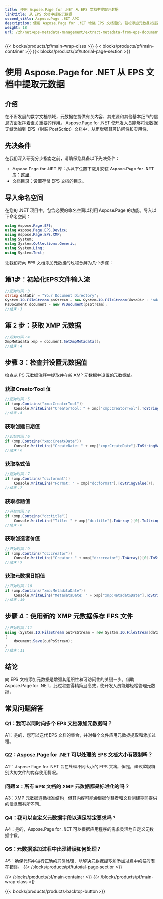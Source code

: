 ```yaml
---
title: 使用 Aspose.Page for .NET 从 EPS 文档中提取元数据
linktitle: 从 EPS 文档中提取元数据
second_title: Aspose.Page .NET API
description: 使用 Aspose.Page for .NET 增强 EPS 文档组织。轻松添加元数据以提高可访问性和信息检索。
weight: 18
url: /zh/net/eps-metadata-management/extract-metadata-from-eps-document/
---
```


{{< blocks/products/pf/main-wrap-class >}}
{{< blocks/products/pf/main-container >}}
{{< blocks/products/pf/tutorial-page-section >}}

# 使用 Aspose.Page for .NET 从 EPS 文档中提取元数据

## 介绍

在不断发展的数字文档领域，元数据在提供有关内容、其来源和其他基本细节的信息方面发挥着至关重要的作用。 Aspose.Page for .NET 使开发人员能够将元数据无缝添加到 EPS（封装 PostScript）文档中，从而增强其可访问性和实用性。

## 先决条件

在我们深入研究分步指南之前，请确保您具备以下先决条件：

-  Aspose.Page for .NET 库：从以下位置下载并安装 Aspose.Page for .NET 库：[这里](https://releases.aspose.com/page/net/).
- 文档目录：设置存储 EPS 文档的目录。

## 导入命名空间

在您的 .NET 项目中，包含必要的命名空间以利用 Aspose.Page 的功能。导入以下命名空间：

```csharp
using Aspose.Page.EPS;
using Aspose.Page.EPS.Device;
using Aspose.Page.EPS.XMP;
using System;
using System.Collections.Generic;
using System.Linq;
using System.Text;
```

让我们将向 EPS 文档添加元数据的过程分解为几个步骤：

## 第1步：初始化EPS文件输入流

```csharp
//起始时间：3
string dataDir = "Your Document Directory";
System.IO.FileStream psStream = new System.IO.FileStream(dataDir + "add_input.eps", System.IO.FileMode.Open, System.IO.FileAccess.Read);
PsDocument document = new PsDocument(psStream);
//结束：3
```

## 第 2 步：获取 XMP 元数据

```csharp
//起始时间：4
XmpMetadata xmp = document.GetXmpMetadata();
//结束：4
```

## 步骤 3：检查并设置元数据值

检查从 PS 元数据注释中提取并在新 XMP 元数据中设置的元数据值。

### 获取 CreatorTool 值

```csharp
//起始时间：5
if (xmp.Contains("xmp:CreatorTool"))
    Console.WriteLine("CreatorTool: " + xmp["xmp:CreatorTool"].ToStringValue());
//结束：5
```

### 获取创建日期值

```csharp
//起始时间：6
if (xmp.Contains("xmp:CreateDate"))
    Console.WriteLine("CreateDate: " + xmp["xmp:CreateDate"].ToStringValue());
//结束：6
```

### 获取格式值

```csharp
//起始时间：7
if (xmp.Contains("dc:format"))
    Console.WriteLine("Format: " + xmp["dc:format"].ToStringValue());
//结束：7
```

### 获取标题值

```csharp
//开始时间：8
if (xmp.Contains("dc:title"))
    Console.WriteLine("Title: " + xmp["dc:title"].ToArray()[0].ToStringValue());
//结束：8
```

### 获取创造者价值

```csharp
//开始时间：9
if (xmp.Contains("dc:creator"))
    Console.WriteLine("Creator: " + xmp["dc:creator"].ToArray()[0].ToStringValue());
//结束：9
```

### 获取元数据日期值

```csharp
//开始时间：10
if (xmp.Contains("xmp:MetadataDate"))
    Console.WriteLine("MetadataDate: " + xmp["xmp:MetadataDate"].ToStringValue());
//结束：10
```

## 步骤 4：使用新的 XMP 元数据保存 EPS 文件

```csharp
//开始时间：11
using (System.IO.FileStream outPsStream = new System.IO.FileStream(dataDir + "add_output.eps", System.IO.FileMode.Create, System.IO.FileAccess.Write))
{
    document.Save(outPsStream);
}
//结束：11
```

## 结论

向 EPS 文档添加元数据是增强其组织性和可访问性的关键一步。借助 Aspose.Page for .NET，此过程变得精简且高效，使开发人员能够轻松管理元数据。

## 常见问题解答

### Q1：我可以同时向多个 EPS 文档添加元数据吗？

A1：是的，您可以迭代 EPS 文档的集合，并对每个文件应用元数据提取和添加过程。

### Q2：Aspose.Page for .NET 可以处理的 EPS 文档大小有限制吗？

A2：Aspose.Page for .NET 旨在处理不同大小的 EPS 文档。但是，建议监视特别大的文件的内存使用情况。

### 问题 3：所有 EPS 文档的 XMP 元数据都是标准化的吗？

A3：XMP 元数据遵循标准结构，但其内容可能会根据创建者和文档创建期间提供的信息而有所不同。

### Q4：我可以自定义元数据字段以满足特定要求吗？

A4：是的，Aspose.Page for .NET 可以根据应用程序的需求灵活地自定义元数据字段。

### Q5：元数据添加过程中出现错误如何处理？

A5：确保代码中进行正确的异常处理，以解决元数据提取和添加过程中的任何潜在错误。
{{< /blocks/products/pf/tutorial-page-section >}}

{{< /blocks/products/pf/main-container >}}
{{< /blocks/products/pf/main-wrap-class >}}

{{< blocks/products/products-backtop-button >}}
